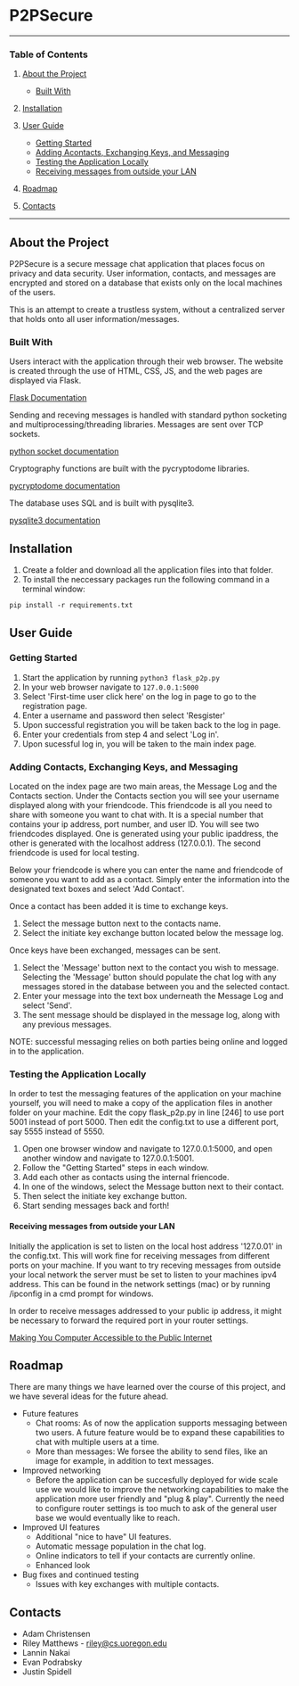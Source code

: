 # P2PSecure

-----------
### Table of Contents

1. [About the Project](#about-the-project)

	- [Built With](#built-with)

2. [Installation](#installation)

3. [User Guide](#user-guide)

	- [Getting Started](#getting-started)
	- [Adding Acontacts, Exchanging Keys, and Messaging](#Adding-Contacts,-Exchanging-Keys,-and-Messaging)
	- [Testing the Application Locally](#Testing-the-Application-Locally)
	- [Receiving messages from outside your LAN](#Receiving-messages-from-outside-your-LAN)

4. [Roadmap](#roadmap)

5. [Contacts](#contacts)

-----------
## About the Project
P2PSecure is a secure message chat application that places focus on privacy and data security. User information, contacts, and messages are encrypted and stored on a database that exists only on the local machines of the users. 

This is an attempt to create a trustless system, without a centralized server that holds onto all user information/messages. 

### Built With
Users interact with the application through their web browser. The website is created through the use of HTML, CSS, JS, and the web pages are displayed via Flask.

[Flask Documentation](https://flask.palletsprojects.com/en/1.1.x/)

Sending and receving messages is handled with standard python socketing and multiprocessing/threading libraries. Messages are sent over TCP sockets.

[python socket documentation](https://docs.python.org/3/library/socket.html)

Cryptography functions are built with the pycryptodome libraries.

[pycryptodome documentation](https://pypi.org/project/pycryptodome/)

The database uses SQL and is built with pysqlite3.

[pysqlite3 documentation](https://pypi.org/project/pysqlite3/)

## Installation 

1. Create a folder and download all the application files into that folder.
2. To install the neccessary packages run the following command in a terminal window:

```
pip install -r requirements.txt
```

## User Guide

### Getting Started

1. Start the application by running `python3 flask_p2p.py`
2. In your web browser navigate to `127.0.0.1:5000`
3. Select 'First-time user click here' on the log in page to go to the registration page.
4. Enter a username and password then select 'Resgister'
5. Upon successful registration you will be taken back to the log in page.
6. Enter your credentials from step 4 and select 'Log in'.
7. Upon sucessful log in, you will be taken to the main index page.

### Adding Contacts, Exchanging Keys, and Messaging

Located on the index page are two main areas, the Message Log and the Contacts section.
Under the Contacts section you will see your username displayed along with your friendcode.
This friendcode is all you need to share with someone you want to chat with. It is a special number that contains your ip address, port number, and user ID. You will see two friendcodes displayed. One is generated using your public ipaddress, the other is generated with the localhost address (127.0.0.1). The second friendcode is used for local testing.

Below your friendcode is where you can enter the name and friendcode of someone you want to add as a contact. Simply enter the information into the designated text boxes and select 'Add Contact'.

Once a contact has been added it is time to exchange keys.

1. Select the message button next to the contacts name.
2. Select the initiate key exchange button located below the message log.

Once keys have been exchanged, messages can be sent. 

1. Select the 'Message' button next to the contact you wish to message. Selecting the 'Message' button should populate the chat log with any messages stored in the database between you and the selected contact.
2. Enter your message into the text box underneath the Message Log and select 'Send'.
3. The sent message should be displayed in the message log, along with any previous messages.

NOTE: successful messaging relies on both parties being online and logged in to the application.

### Testing the Application Locally

In order to test the messaging features of the application on your machine yourself, you will need to make a copy of the application files in another folder on your machine. Edit the copy flask_p2p.py in line [246] to use port 5001 instead of port 5000. Then edit the config.txt to use a different port, say 5555 instead of 5550.

1. Open one browser window and navigate to 127.0.0.1:5000, and open another window and navigate to 127.0.0.1:5001. 
2. Follow the "Getting Started" steps in each window. 
3. Add each other as contacts using the internal friencode.
4. In one of the windows, select the Message button next to their contact.
5. Then select the initiate key exchange button.
6. Start sending messages back and forth!

#### Receiving messages from outside your LAN

Initially the application is set to listen on the local host address '127.0.01' in the config.txt. This will work fine for receiving messages from different ports on your machine. If you want to try receving messages from outside your local network the server must be set to listen to your machines ipv4 address. This can be found in the network settings (mac) or by running /ipconfig in a cmd prompt for windows.

In order to receive messages addressed to your public ip address, it might be necessary to forward the required port in your router settings. 

[Making You Computer Accessible to the Public Internet](https://www.nch.com.au/kb/10046.html)

## Roadmap

There are many things we have learned over the course of this project, and we have several ideas for the future ahead.

- Future features
	- Chat rooms: As of now the application supports messaging between two users. A future feature would be to expand these capabilities to chat with multiple users at a time.
	- More than messages: We forsee the ability to send files, like an image for example, in addition to text messages.
- Improved networking
	- Before the application can be succesfully deployed for wide scale use we would like to improve the networking capabilities to make the application more user friendly and "plug & play". Currently the need to configure router settings is too much to ask of the general user base we would eventually like to reach.
- Improved UI features
	- Additional "nice to have" UI features.
	- Automatic message population in the chat log.
	- Online indicators to tell if your contacts are currently online.
	- Enhanced look
- Bug fixes and continued testing
	- Issues with key exchanges with multiple contacts.

## Contacts

- Adam Christensen
- Riley Matthews - riley@cs.uoregon.edu
- Lannin Nakai
- Evan Podrabsky
- Justin Spidell